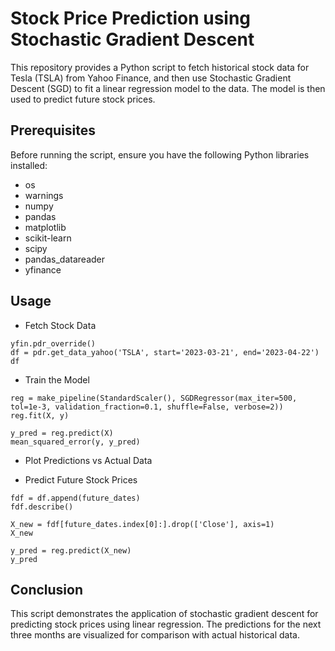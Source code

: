 # Stock Price Prediction using Stochastic Gradient Descent

This repository provides a Python script to fetch historical stock data for Tesla (TSLA) from Yahoo Finance, and then use Stochastic Gradient Descent (SGD) to fit a linear regression model to the data. The model is then used to predict future stock prices.

## Prerequisites

Before running the script, ensure you have the following Python libraries installed:

- os
- warnings
- numpy
- pandas
- matplotlib
- scikit-learn
- scipy
- pandas_datareader
- yfinance

## Usage

- Fetch Stock Data
```
yfin.pdr_override()
df = pdr.get_data_yahoo('TSLA', start='2023-03-21', end='2023-04-22')
df
```

- Train the Model
```
reg = make_pipeline(StandardScaler(), SGDRegressor(max_iter=500, tol=1e-3, validation_fraction=0.1, shuffle=False, verbose=2))
reg.fit(X, y)

y_pred = reg.predict(X)
mean_squared_error(y, y_pred)
```

- Plot Predictions vs Actual Data

- Predict Future Stock Prices
```
fdf = df.append(future_dates)
fdf.describe()

X_new = fdf[future_dates.index[0]:].drop(['Close'], axis=1)
X_new

y_pred = reg.predict(X_new)
y_pred
```

## Conclusion
This script demonstrates the application of stochastic gradient descent for predicting stock prices using linear regression. The predictions for the next three months are visualized for comparison with actual historical data.
